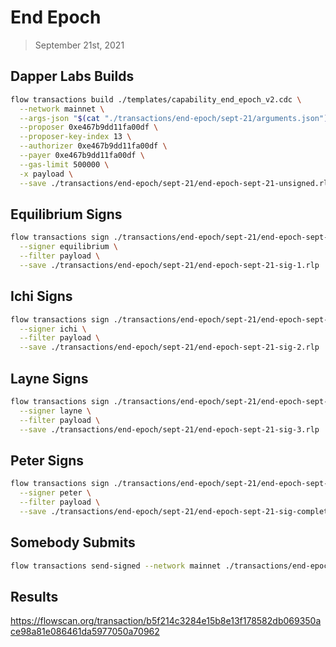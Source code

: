 # End Epoch
> September 21st, 2021

## Dapper Labs Builds

```sh
flow transactions build ./templates/capability_end_epoch_v2.cdc \
  --network mainnet \
  --args-json "$(cat "./transactions/end-epoch/sept-21/arguments.json")" \
  --proposer 0xe467b9dd11fa00df \
  --proposer-key-index 13 \
  --authorizer 0xe467b9dd11fa00df \
  --payer 0xe467b9dd11fa00df \
  --gas-limit 500000 \
  -x payload \
  --save ./transactions/end-epoch/sept-21/end-epoch-sept-21-unsigned.rlp
```

## Equilibrium Signs

```sh
flow transactions sign ./transactions/end-epoch/sept-21/end-epoch-sept-21-unsigned.rlp \
  --signer equilibrium \
  --filter payload \
  --save ./transactions/end-epoch/sept-21/end-epoch-sept-21-sig-1.rlp
```

## Ichi Signs

```sh
flow transactions sign ./transactions/end-epoch/sept-21/end-epoch-sept-21-sig-1.rlp \
  --signer ichi \
  --filter payload \
  --save ./transactions/end-epoch/sept-21/end-epoch-sept-21-sig-2.rlp
```

## Layne Signs

```sh
flow transactions sign ./transactions/end-epoch/sept-21/end-epoch-sept-21-sig-2.rlp \
  --signer layne \
  --filter payload \
  --save ./transactions/end-epoch/sept-21/end-epoch-sept-21-sig-3.rlp
```

## Peter Signs

```sh
flow transactions sign ./transactions/end-epoch/sept-21/end-epoch-sept-21-sig-3.rlp \
  --signer peter \
  --filter payload \
  --save ./transactions/end-epoch/sept-21/end-epoch-sept-21-sig-complete.rlp
```

## Somebody Submits

```sh
flow transactions send-signed --network mainnet ./transactions/end-epoch/sept-21/end-epoch-sept-21-sig-complete.rlp
```

## Results

https://flowscan.org/transaction/b5f214c3284e15b8e13f178582db069350ace98a81e086461da5977050a70962
